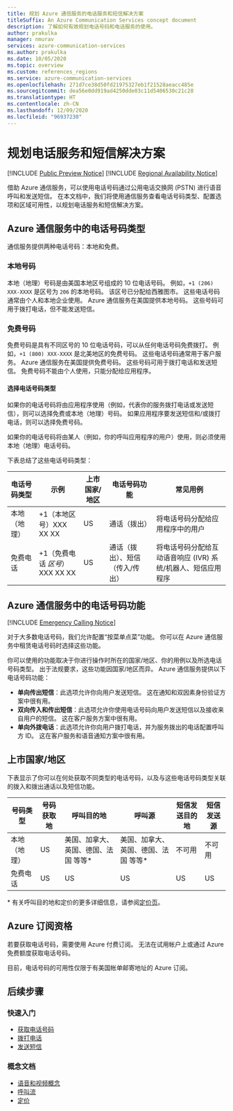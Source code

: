 ```yaml
---
title: 规划 Azure 通信服务的电话服务和短信解决方案
titleSuffix: An Azure Communication Services concept document
description: 了解如何有效规划电话号码和电话服务的使用。
author: prakulka
manager: nmurav
services: azure-communication-services
ms.author: prakulka
ms.date: 10/05/2020
ms.topic: overview
ms.custom: references_regions
ms.service: azure-communication-services
ms.openlocfilehash: 271d7ce38d50fd21975327eb1f21528aeacc485e
ms.sourcegitcommit: dea56e0dd919ad4250dde03c11d5406530c21c28
ms.translationtype: HT
ms.contentlocale: zh-CN
ms.lasthandoff: 12/09/2020
ms.locfileid: "96937230"
---
```

# <a name="plan-your-telephony-and-sms-solution"></a>规划电话服务和短信解决方案

[!INCLUDE [Public Preview Notice](../../includes/public-preview-include.md)]
[!INCLUDE [Regional Availability Notice](../../includes/regional-availability-include.md)]

借助 Azure 通信服务，可以使用电话号码通过公用电话交换网 (PSTN) 进行语音呼叫和发送短信。 在本文档中，我们将使用通信服务查看电话号码类型、配置选项和区域可用性，以规划电话服务和短信解决方案。





## <a name="phone-number-types-in-azure-communication-services"></a>Azure 通信服务中的电话号码类型
 
通信服务提供两种电话号码：本地和免费。 

### <a name="local-numbers"></a>本地号码
本地（地理）号码是由美国本地区号组成的 10 位电话号码。 例如，`+1 (206) XXX-XXXX` 是区号为 `206` 的本地号码。 该区号已分配给西雅图市。 这些电话号码通常由个人和本地企业使用。 Azure 通信服务在美国提供本地号码。 这些号码可用于拨打电话，但不能发送短信。 

### <a name="toll-free-numbers"></a>免费号码
免费号码是具有不同区号的 10 位电话号码，可以从任何电话号码免费拨打。 例如，`+1 (800) XXX-XXXX` 是北美地区的免费号码。 这些电话号码通常用于客户服务。 Azure 通信服务在美国提供免费号码。 这些号码可用于拨打电话和发送短信。 免费号码不能由个人使用，只能分配给应用程序。

#### <a name="choosing-a-phone-number-type"></a>选择电话号码类型

如果你的电话号码将由应用程序使用（例如，代表你的服务拨打电话或发送短信），则可以选择免费或本地（地理）号码。 如果应用程序要发送短信和/或拨打电话，则可以选择免费号码。

如果你的电话号码将由某人（例如，你的呼叫应用程序的用户）使用，则必须使用本地（地理）电话号码。 

下表总结了这些电话号码类型： 

| 电话号码类型 | 示例                              | 上市国家/地区    | 电话号码功能 |常见用例                                                                                                     |
| ----------------- | ------------------------------------ | ----------------------- | ------------------------|------------------------------------------------------------------------------------------------------------------- |
| 本地（地理）        | +1（本地区号）XXX XX XX  | US                      | 通话（拨出） | 将电话号码分配给应用程序中的用户  |
| 免费电话         | +1（免费电话 *区号*）XXX XX XX | US                      | 通话（拨出）、短信（传入/传出）| 将电话号码分配给互动语音响应 (IVR) 系统/机器人、短信应用程序                                        |


## <a name="phone-number-features-in-azure-communication-services"></a>Azure 通信服务中的电话号码功能 

[!INCLUDE [Emergency Calling Notice](../../includes/emergency-calling-notice-include.md)]

对于大多数电话号码，我们允许配置“按菜单点菜”功能。 你可以在 Azure 通信服务中租赁电话号码时选择这些功能。

你可以使用的功能取决于你进行操作时所在的国家/地区、你的用例以及所选电话号码类型。 出于法规要求，这些功能因国家/地区而异。 Azure 通信服务提供以下电话号码功能：

- **单向传出短信**：此选项允许你向用户发送短信。 这在通知和双因素身份验证方案中很有用。 
- **双向传入和传出短信**：此选项允许你使用电话号码向用户发送短信以及接收来自用户的短信。 这在客户服务方案中很有用。
- **单向外拨电话**：此选项允许你向用户拨打电话，并为服务拨出的电话配置呼叫方 ID。 这在客户服务和语音通知方案中很有用。

## <a name="countryregion-availability"></a>上市国家/地区

下表显示了你可以在何处获取不同类型的电话号码，以及与这些电话号码类型关联的拨入和拨出通话以及短信功能。

|号码类型| 号码获取地 | 呼叫目的地                                        | 呼叫源                                    |短信发送目的地       | 短信发送源 |
|-----------| ------------------ | ---------------------------------------------------  |-------------------------------------------------------|-----------------------|--------|
| 本地（地理）  | US                 | 美国、加拿大、英国、德国、法国 等等*| 美国、加拿大、英国、德国、法国 等等* |不可用| 不可用 |
| 免费电话 | US                 | US                                                   | US                                                    |US                | US |

\* 有关呼叫目的地和定价的更多详细信息，请参阅[定价页](../pricing.md)。

## <a name="azure-subscriptions-eligibility"></a>Azure 订阅资格

若要获取电话号码，需要使用 Azure 付费订阅。 无法在试用帐户上或通过 Azure 免费额度获取电话号码。 

目前，电话号码的可用性仅限于有美国帐单邮寄地址的 Azure 订阅。

## <a name="next-steps"></a>后续步骤

### <a name="quickstarts"></a>快速入门

- [获取电话号码](../../quickstarts/telephony-sms/get-phone-number.md)
- [拨打电话](../../quickstarts/voice-video-calling/calling-client-samples.md)
- [发送短信](../../quickstarts/telephony-sms/send.md)

### <a name="conceptual-documentation"></a>概念文档

- [语音和视频概念](../voice-video-calling/about-call-types.md)
- [呼叫流](../call-flows.md)
- [定价](../pricing.md)
